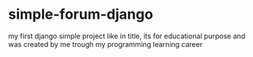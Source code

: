 # simple-forum-django
my first django simple project
like in title, its for educational purpose and was created by me trough my programming learning career
